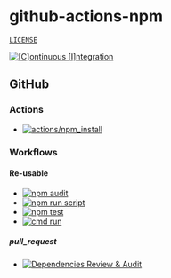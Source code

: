 # github-actions-npm

[`LICENSE`](./LICENSE.md)

[![[C]ontinuous [I]ntegration](https://github.com/percebus/github-actions-npm/actions/workflows/always.yml/badge.svg)](https://github.com/percebus/github-actions-npm/actions/workflows/always.yml)

## GitHub

### Actions

- [![actions/npm_install](https://github.com/percebus/github-actions-npm/actions/workflows/actions__npm_install.yml/badge.svg)](https://github.com/percebus/github-actions-npm/actions/workflows/actions__npm_install.yml)

### Workflows

#### Re-usable

- [![npm audit](https://github.com/percebus/github-actions-npm/actions/workflows/npm_audit.yml/badge.svg)](https://github.com/percebus/github-actions-npm/actions/workflows/npm_audit.yml)
- [![npm run script](https://github.com/percebus/github-actions-npm/actions/workflows/npm_run_script.yml/badge.svg)](https://github.com/percebus/github-actions-npm/actions/workflows/npm_run_script.yml)
- [![npm test](https://github.com/percebus/github-actions-npm/actions/workflows/npm_test.yml/badge.svg)](https://github.com/percebus/github-actions-npm/actions/workflows/npm_test.yml)
- [![cmd run](https://github.com/percebus/github-actions-npm/actions/workflows/cmd_run.yml/badge.svg)](https://github.com/percebus/github-actions-npm/actions/workflows/cmd_run.yml)

##### pull_request

- [![Dependencies Review & Audit](https://github.com/percebus/github-actions-npm/actions/workflows/dependency-review.yml/badge.svg?event=pull_request)](https://github.com/percebus/github-actions-npm/actions/workflows/dependency-review.yml)
